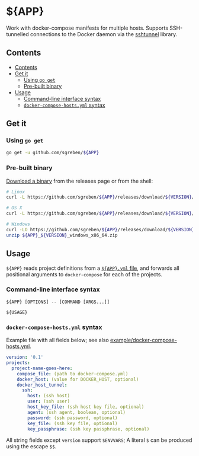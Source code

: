 # ${APP}

Work with docker-compose manifests for multiple hosts. Supports SSH-tunnelled connections to the Docker daemon via the [sshtunnel](github.com/sgreben/sshtunnel) library.

## Contents

- [Contents](#contents)
- [Get it](#get-it)
  - [Using `go get`](#using-go-get)
  - [Pre-built binary](#pre-built-binary)
- [Usage](#usage)
  - [Command-line interface syntax](#command-line-interface-syntax)
  - [`docker-compose-hosts.yml` syntax](#docker-compose-hostsyml-syntax)


## Get it

### Using `go get`

```sh
go get -u github.com/sgreben/${APP}
```

### Pre-built binary

[Download a binary](https://github.com/sgreben/${APP}/releases/latest) from the releases page or from the shell:

```sh
# Linux
curl -L https://github.com/sgreben/${APP}/releases/download/${VERSION}/${APP}_${VERSION}_linux_x86_64.tar.gz | tar xz

# OS X
curl -L https://github.com/sgreben/${APP}/releases/download/${VERSION}/${APP}_${VERSION}_osx_x86_64.tar.gz | tar xz

# Windows
curl -LO https://github.com/sgreben/${APP}/releases/download/${VERSION}/${APP}_${VERSION}_windows_x86_64.zip
unzip ${APP}_${VERSION}_windows_x86_64.zip
```

## Usage

`${APP}` reads project definitions from a [`${APP}.yml` file](#docker-compose-hostsyml-syntax), and forwards all positional arguments to `docker-compose` for each of the projects.

### Command-line interface syntax

```text
${APP} [OPTIONS] -- [COMMAND [ARGS...]]
```

```text
${USAGE}
```

### `docker-compose-hosts.yml` syntax

Example file with all fields below; see also [example/docker-compose-hosts.yml](example/docker-compose-hosts.yml).

```yaml
version: '0.1'
projects:
  project-name-goes-here:
    compose_file: (path to docker-compose.yml)
    docker_host: (value for DOCKER_HOST, optional)
    docker_host_tunnel:
      ssh:
        host: (ssh host)
        user: (ssh user)
        host_key_file: (ssh host key file, optional)
        agent: (ssh agent, boolean, optional)
        password: (ssh password, optional)
        key_file: (ssh key file, optional)
        key_passphrase: (ssh key passphrase, optional)
```

All string fields except `version` support `$ENVVARS`; A literal `$` can be produced using the escape `$$`.
